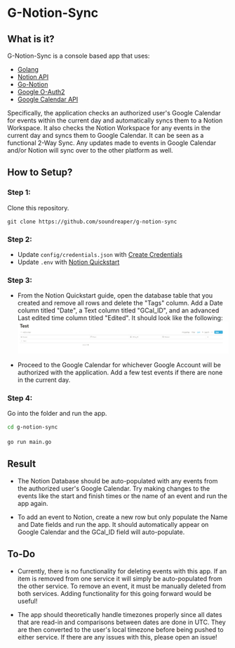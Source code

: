# G-Notion-Sync

## What is it?
G-Notion-Sync is a console based app that uses:
 - [Golang](https://golang.org/)
 - [Notion API](https://developers.notion.com/)
 - [Go-Notion](https://github.com/dstotijn/go-notion)
 - [Google O-Auth2](https://developers.google.com/identity)
 - [Google Calendar API](https://developers.google.com/calendar)

Specifically, the application checks an authorized user's Google Calendar for events within the current day and automatically syncs them to a Notion Workspace. It also checks the Notion Workspace for any events in the current day and syncs them to Google Calendar. It can be seen as a functional 2-Way Sync. Any updates made to events in Google Calendar and/or Notion will sync over to the other platform as well.

## How to Setup?
### Step 1:
Clone this repository.
```git
git clone https://github.com/soundreaper/g-notion-sync
```
### Step 2:
- Update ```config/credentials.json``` with [Create Credentials](https://developers.google.com/workspace/guides/create-credentials)
- Update ```.env``` with [Notion Quickstart](https://developers.notion.com/docs)
### Step 3:
- From the Notion Quickstart guide, open the database table that you created and remove all rows and delete the "Tags" column. Add a Date column titled "Date", a Text column titled "GCal_ID", and an advanced Last edited time column titled "Edited". It should look like the following:
![Example Database](https://raw.githubusercontent.com/soundreaper/g-notion-sync/main/assets/Database.PNG)

- Proceed to the Google Calendar for whichever Google Account will be authorized with the application. Add a few test events if there are none in the current day. 
### Step 4:
Go into the folder and run the app.
```bash
cd g-notion-sync

go run main.go
```

## Result
- The Notion Database should be auto-populated with any events from the authorized user's Google Calendar. Try making changes to the events like the start and finish times or the name of an event and run the app again.

- To add an event to Notion, create a new row but only populate the Name and Date fields and run the app. It should automatically appear on Google Calendar and the GCal_ID field will auto-populate. 

## To-Do
- Currently, there is no functionality for deleting events with this app. If an item is removed from one service it will simply be auto-populated from the other service. To remove an event, it must be manually deleted from both services. Adding functionality for this going forward would be useful!

- The app should theoretically handle timezones properly since all dates that are read-in and comparisons between dates are done in UTC. They are then converted to the user's local timezone before being pushed to either service. If there are any issues with this, please open an issue!
